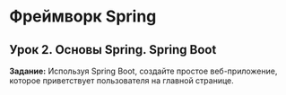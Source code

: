# Фреймворк Spring 
## Урок 2. Основы Spring. Spring Boot

**Задание:** 
Используя Spring Boot, создайте простое веб-приложение, которое приветствует пользователя на главной странице.